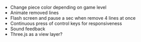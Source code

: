 - Change piece color depending on game level
- Animate removed lines
- Flash screen and pause a sec when remove 4 lines at once
- Continuous press of control keys for responsiveness
- Sound feedback
- Three.js as a view layer?